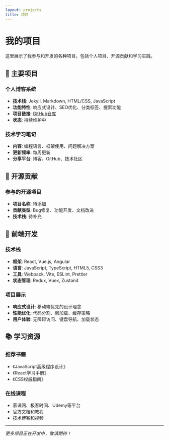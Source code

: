 ```yaml
---
layout: projects
title: 项目
---
```


# 我的项目

这里展示了我参与和开发的各种项目，包括个人项目、开源贡献和学习实践。

## 🚀 主要项目

### 个人博客系统
- **技术栈**: Jekyll, Markdown, HTML/CSS, JavaScript
- **功能特性**: 响应式设计、SEO优化、分类标签、搜索功能
- **项目链接**: [GitHub仓库](https://github.com/haoming58/haoming58.github.io)
- **状态**: 持续维护中

### 技术学习笔记
- **内容**: 编程语言、框架使用、问题解决方案
- **更新频率**: 每周更新
- **分享平台**: 博客、GitHub、技术社区

## 🌟 开源贡献

### 参与的开源项目
- **项目名称**: 待添加
- **贡献类型**: Bug修复、功能开发、文档改进
- **技术栈**: 待补充

## 🎨 前端开发

### 技术栈
- **框架**: React, Vue.js, Angular
- **语言**: JavaScript, TypeScript, HTML5, CSS3
- **工具**: Webpack, Vite, ESLint, Prettier
- **状态管理**: Redux, Vuex, Zustand

### 项目展示
- **响应式设计**: 移动端优先的设计理念
- **性能优化**: 代码分割、懒加载、缓存策略
- **用户体验**: 无障碍访问、键盘导航、加载状态

## 📚 学习资源

### 推荐书籍
- 《JavaScript高级程序设计》
- 《React学习手册》
- 《CSS权威指南》

### 在线课程
- 慕课网、极客时间、Udemy等平台
- 官方文档和教程
- 技术博客和视频

---

*更多项目正在开发中，敬请期待！*